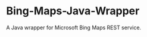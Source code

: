 Bing-Maps-Java-Wrapper
======================

A Java wrapper for Microsoft Bing Maps REST service.
